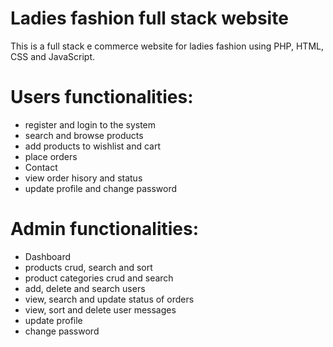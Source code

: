 # Ladies fashion full stack website
This is a full stack e commerce website for ladies fashion using PHP, HTML, CSS and JavaScript.

# Users functionalities: 
- register and login to the system
- search and browse products
- add products to wishlist and cart
- place orders
- Contact
- view order hisory and status
- update profile and change password

# Admin functionalities:
- Dashboard
- products crud, search and sort
- product categories crud and search
- add, delete and search users
- view, search and update status of orders
- view, sort and delete user messages
- update profile
- change password

